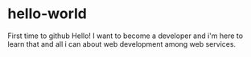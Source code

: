 # hello-world
First time to github
Hello! 
I want to become a developer and i'm here to learn that and all i can about web development among web services.
